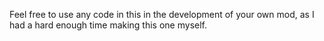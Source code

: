 Feel free to use any code in this in the development of your own mod, as I had a hard enough time making this one myself.
